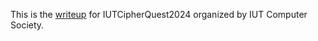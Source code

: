This is the [writeup](IUTCipherQuest2024/Solutions.md) for IUTCipherQuest2024 organized by IUT Computer Society.
